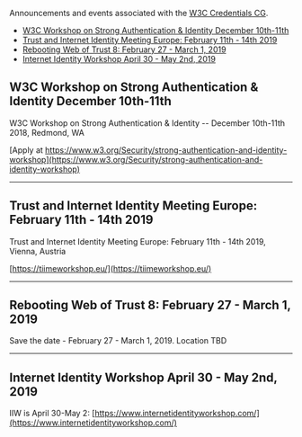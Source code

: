 Announcements and events associated with the [W3C Credentials CG](https://w3c-ccg.github.io).

* [W3C Workshop on Strong Authentication & Identity December 10th-11th](#w3c-workshop-on-strong-authentication--identity-december-10th-11th)
* [Trust and Internet Identity Meeting Europe: February 11th - 14th 2019](#trust-and-internet-identity-meeting-europe-february-11th---14th-2019)
* [Rebooting Web of Trust 8: February 27 - March 1, 2019](#rebooting-web-of-trust-8-february-27---march-1-2019)
* [Internet Identity Workshop April 30 - May 2nd, 2019](#internet-identity-workshop-april-30---may-2nd-2019)

## W3C Workshop on Strong Authentication & Identity December 10th-11th

W3C Workshop on Strong Authentication & Identity -- December 10th-11th 2018, Redmond, WA 

[Apply at https://www.w3.org/Security/strong-authentication-and-identity-workshop](https://www.w3.org/Security/strong-authentication-and-identity-workshop)

------

## Trust and Internet Identity Meeting Europe: February 11th - 14th 2019

Trust and Internet Identity Meeting Europe: February 11th - 14th 2019, Vienna, Austria

[https://tiimeworkshop.eu/](https://tiimeworkshop.eu/)

------

## Rebooting Web of Trust 8: February 27 - March 1, 2019

Save the date - February 27 - March 1, 2019. Location TBD

------

## Internet Identity Workshop April 30 - May 2nd, 2019

IIW is April 30-May 2: [https://www.internetidentityworkshop.com/](https://www.internetidentityworkshop.com/)
